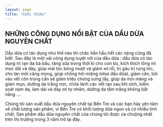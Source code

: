 ```yaml
---
layout: page
title: "Giới thiệu"
---
```

## NHỮNG CÔNG DỤNG NỔI BẬT CỦA DẦU DỪA NGUYÊN CHẤT

Dầu dừa có tác dụng như thế nào thì chắc hẳn hầu hết các nàng cũng đã biết. Sau đây là một vài công dụng tuyệt vời của dầu dừa : dầu dừa có tác dụng trị rạn da bà bầu, tăng sữa trong thời kì cho con bú, kích thích lông mi mọc dài và dày, giúp mái tóc bóng mượt và giảm xơ rối, trị gàu trị rụng tóc, cho làn môi căng mọng, giúp chống hôi miệng (nhai dầu dừa), giảm cân, bôi vào vết côn trùng cắn sẽ giảm triệu chứng sưng tấy, giúp da mịn màng và giảm mụn, dưỡng da trắng mịn, chữa lành các vết rạn sau khi sinh, kiểm soát nám da, làm dài và dày mi tự nhiên, dưỡng da tắm trắng không bắt nắng ….

Chúng tôi sản xuất dầu dừa nguyên chất tại Bến Tre và các bạn hãy yên tâm về chất lượng sản phẩm, vì Bến Tre có khối lượng dừa ngon và có nhiều tinh chất, Sản phẩm dầu dừa nguyên chất của chúng tôi được ưa chuộng nhất trên thị trường trong 3 năm trở lại đây.
